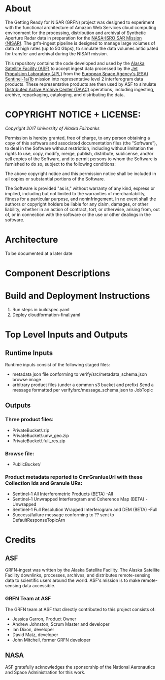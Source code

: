# About

The Getting Ready for NISAR (GRFN) project was designed to experiment with the functional architecture of Amazon Web Services cloud computing environment for the processing, distribution and archival of Synthetic Aperture Radar data in preparation for the [NASA-ISRO SAR Mission (NISAR)](https://nisar.jpl.nasa.gov/). The grfn-ingest pipeline is designed to manage large volumes of data at high rates (up to 50 Gbps), to simulate the data volumes anticipated for transfer and archival during the NISAR mission.

This repository contains the code developed and used by the [Alaska Satellite Facility (ASF)](https://www.asf.alaska.edu) to accept ingest data processed by the [Jet Propulsion Laboratory (JPL)](https://www.jpl.gov) from the [European Space Agency's (ESA)](www.esa.int/) [Sentinel-1a/1b](www.esa.int/Our_Activities/Observing_the_Earth/Copernicus/Sentinel-1) mission into representative level 2 interferogram data products. These representative products are then used by ASF to simulate [Distributed Active Archive Center (DAAC)](https://earthdata.nasa.gov/about/daacs) operations, including ingesting, archive, repackaging, cataloging, and distributing the
data.

# COPYRIGHT NOTICE + LICENSE:

*Copyright 2017 University of Alaska Fairbanks*

Permission is hereby granted, free of charge, to any person obtaining a copy of this software and associated documentation files (the "Software"), to deal in the Software without restriction, including without limitation the rights to use, copy, modify, merge, publish, distribute, sublicense, and/or sell copies of the Software, and to permit persons to whom the Software is furnished to do so, subject to the following conditions:

The above copyright notice and this permission notice shall be included in all copies or substantial portions of the Software.

The Software is provided "as is," without warranty of any kind, express or implied, including but not limited to the warranties of merchantability, fitness for a particular purpose, and noninfringement. In no event shall the authors or copyright holders be liable for any claim, damages, or other liability, whether in an action of contract, tort, or otherwise, arising from, out of, or in connection with the software or the use or other dealings in the software.

# Architecture

To be documented at a later date

# Component Descriptions

# Build and Deployment Instructions

1. Run steps in buildspec.yaml
2. Deploy cloudformation-final.yaml

# Top Level Inputs and Outputs

## Runtime Inputs

Runtime inputs consist of the following staged files:

* metadata json file conforming to verify/src/metadata_schema.json browse image
* arbitrary product files (under a common s3 bucket and prefix)
  Send a message formatted per verify/src/message_schema.json to JobTopic

## Outputs

### Three product files:
* PrivateBucket/<product-name>.zip
* PrivateBucket/<product-name>.unw_geo.zip
* PrivateBucket/<product-name>.full_res.zip

### Browse file:
* PublicBucket/<browse-file-name>

### Product metadata reported to CmrGranlueUrl with these Collection Ids and Granule URs:
* Sentinel-1 All Interferometric Products (BETA) <product-name>-All
* Sentinel-1 Unwrapped Interferogram and Coherence Map (BETA) <product-name>-Unwrapped
* Sentinel-1 Full Resolution Wrapped Interferogram and DEM (BETA) <product-name>-Full
* Success/failure message conforming to ?? sent to DefaultResponseTopicArn

# Credits

## ASF

GRFN-ingest was written by the Alaska Satellite Facility.  The Alaska Satellite Facility downlinks, processes, archives, and distributes remote-sensing data to scientific users around the world. ASF's mission is to make remote-sensing data accessible.

### GRFN Team at ASF

The GRFN team at ASF that directly contributed to this project consists of:

  * Jessica Garron, Product Owner
  * Andrew Johnston, Scrum Master and developer
  * Ian Dixon, developer
  * David Matz, developer
  * John Mitchell, former GRFN developer

## NASA

ASF gratefully acknowledges the sponsorship of the National Aeronautics and Space Administration for this work.
